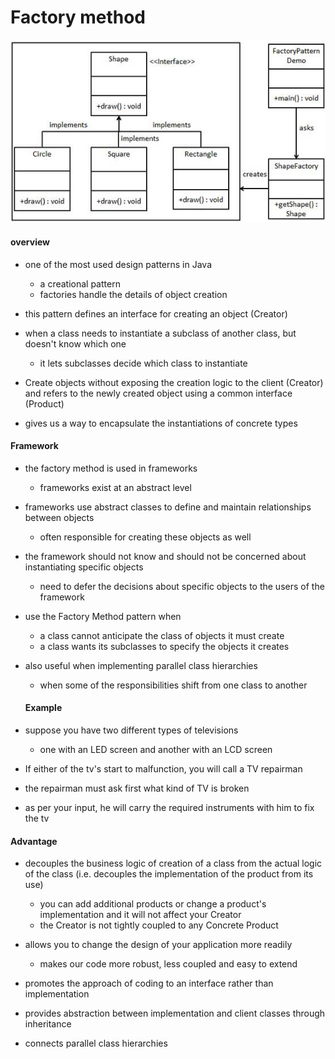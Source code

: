 # Factory method

![factory_method](https://github.com/farzadafi/Design_Pattern/blob/master/Factory_Method/img.png)

#### overview

- one of the most used design patterns in Java
    * a creational pattern
    * factories handle the details of object creation

- this pattern defines an interface for creating an object (Creator)

- when a class needs to instantiate a subclass of another class, but doesn't know which one
    * it lets subclasses decide which class to instantiate
- Create objects without exposing the creation logic to the client (Creator) and refers to the newly
  created object using a common interface (Product)
- gives us a way to encapsulate the instantiations of concrete types

#### Framework

- the factory method is used in frameworks
    * frameworks exist at an abstract level

- frameworks use abstract classes to define and maintain relationships between objects
    * often responsible for creating these objects as well

- the framework should not know and should not be concerned about instantiating specific objects
    * need to defer the decisions about specific objects to the users of the framework

- use the Factory Method pattern when
    * a class cannot anticipate the class of objects it must create
    * a class wants its subclasses to specify the objects it creates

- also useful when implementing parallel class hierarchies
    * when some of the responsibilities shift from one class to another

  #### Example

- suppose you have two different types of televisions
    * one with an LED screen and another with an LCD screen

- If either of the tv's start to malfunction, you will call a TV repairman

- the repairman must ask first what kind of TV is broken

- as per your input, he will carry the required instruments with him to fix the tv

#### Advantage

- decouples the business logic of creation of a class from the actual logic of the class (i.e.
  decouples the implementation of the product from its use)
    * you can add additional products or change a product's implementation and it will not
      affect your Creator
    * the Creator is not tightly coupled to any Concrete Product

- allows you to change the design of your application more readily
    * makes our code more robust, less coupled and easy to extend

- promotes the approach of coding to an interface rather than implementation

- provides abstraction between implementation and client classes through inheritance

- connects parallel class hierarchies
